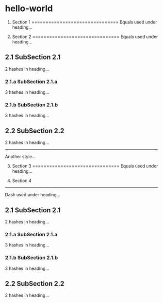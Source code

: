 # hello-world

1. Section 1
===============================
Equals used under heading...

2. Section 2
===============================
Equals used under heading...

## 2.1 SubSection 2.1
2 hashes in heading...

### 2.1.a SubSection 2.1.a
3 hashes in heading...

### 2.1.b SubSection 2.1.b
3 hashes in heading...

## 2.2 SubSection 2.2
2 hashes in heading...

-------------------------------

Another style...

3. Section 3
===============================
Equals used under heading...

4. Section 4
-------------------------------
Dash used under heading...

## 2.1 SubSection 2.1
2 hashes in heading...

### 2.1.a SubSection 2.1.a
3 hashes in heading...

### 2.1.b SubSection 2.1.b
3 hashes in heading...

## 2.2 SubSection 2.2
2 hashes in heading...
